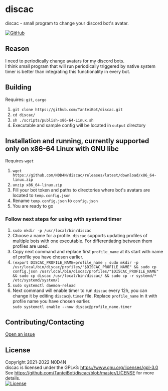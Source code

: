 # discac
discac - small program to change your discord bot's avatar.  

[![GitHub](https://img.shields.io/github/license/TanteiBot/discac?style=flat-square)](https://github.com/TanteiBot/discac/blob/master/LICENSE)  

## Reason
I need to periodically change avatars for my discord bots.  
I think small program that will run periodically triggered by native system timer is better than integrating this functionality in every bot.  

## Building
Requires: `git`, `cargo`
1. `git clone https://github.com/TanteiBot/discac.git`
2. `cd discac/`
3. `sh ./scripts/publish-x86-64-Linux.sh`
4. Executable and sample config will be located in `output` directory

## Installation and running, currently supported only on x86-64 Linux with GNU libc
Requires `wget`  
1. `wget https://github.com/N0D4N/discac/releases/latest/download/x86_64-linux.zip`
2. `unzip x86_64-linux.zip`
3. Fill your bot token and paths to directories where bot's avatars are located to `temp.config.json`
4. Rename `temp.config.json` to `config.json`
5. You are ready to go  
### Follow next steps for using with systemd timer
1. `sudo mkdir -p /usr/local/bin/discac`
2. Choose a name for a profile. `discac` supports updating profiles of multiple bots with one executable. For differentiating between them profiles are used.
3. Copy next command and replace first `profile_name` at its start with name of profile you have chosen earlier.
4. `(export DISCAC_PROFILE_NAME=profile_name ; sudo mkdir -p /usr/local/bin/discac/profiles/"$DISCAC_PROFILE_NAME" && sudo cp config.json /usr/local/bin/discac/profiles/"$DISCAC_PROFILE_NAME" && sudo cp discac /usr/local/bin/discac/ && sudo cp -r systemd/* /etc/systemd/system/)`
5. `sudo systemctl daemon-reload`
6. Next command will enable timer to run `discac` every 12h, you can change it by editing `discac@.timer` file. Replace `profile_name` in it with profile name you have chosen earlier.  
   `sudo systemctl enable --now discac@profile_name.timer`

## Contributing/Contacting
[Open an issue](https://github.com/TanteiBot/discac/issues/new)

## License
Copyright 2021-2022 N0D4N  
discac is licensed under the GPLv3: <https://www.gnu.org/licenses/gpl-3.0>  
See <https://github.com/TanteiBot/discac/blob/master/LICENSE> for more details.  
[![License](https://www.gnu.org/graphics/gplv3-127x51.png)](https://www.gnu.org/licenses/gpl-3.0.html)

